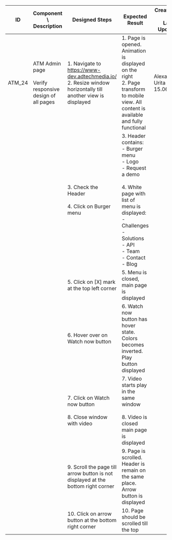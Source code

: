 | ID | Component \ <br> Description  | Designed Steps       |Expected Result     |	Created By \ <br> Last Updated |
| -- | -- | -- | -- | -- |
| ATM_24 | ATM Admin page <br> <br>  Verify responsive design of all pages | 1. Navigate to https://www-dev.adtechmedia.io/ <br> 2. Resize window horizontally till another view is displayed | 1. Page is opened. Animation is displayed on the right <br> 2. Page transform to mobile view. All content is available and fully functional     | Alexandr Urita \ <br> 15.06.2017 |
|       |       | 3. Check the Header <br> <br> 4. Click on Burger menu |     3. Header contains: <br> - Burger menu <br> - Logo <br> - Request a demo <br> <br> 4. White page with list of menu is displayed: <br> - Challenges <br> - Solutions <br> - API <br> - Team <br> - Contact <br> - Blog |    |  
|       |       | 5. Click on [X] mark at the top left corner |     5. Menu is closed, main page is displayed |    |  
|       |       | 6. Hover over on Watch now button |     6. Watch now button has hover state. Colors becomes inverted. Play button displayed |    |  
|       |       | 7. Click on Watch now button <br> <br> 8. Close window with video |     7. Video starts play in the same window <br> <br> 8. Video is closed main page is displayed |    |  
|       |       | 9. Scroll the page till arrow button is not displayed at the bottom right corner |     9. Page is scrolled. Header is remain on the same place. Arrow button is displayed |    |
|       |       | 10. Click on arrow button at the bottom right corner |     10. Page should be scrolled till the top |    |
